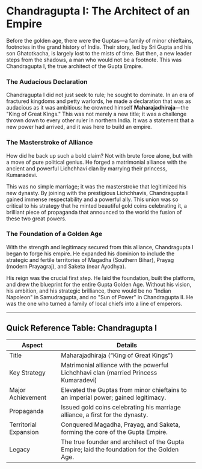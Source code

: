 # Chandragupta I: The Architect of an Empire

Before the golden age, there were the Guptas—a family of minor chieftains, footnotes in the grand history of India. Their story, led by Sri Gupta and his son Ghatotkacha, is largely lost to the mists of time. But then, a new leader steps from the shadows, a man who would not be a footnote. This was Chandragupta I, the true architect of the Gupta Empire.

### The Audacious Declaration

Chandragupta I did not just seek to rule; he sought to dominate. In an era of fractured kingdoms and petty warlords, he made a declaration that was as audacious as it was ambitious: he crowned himself **Maharajadhiraja**—the "King of Great Kings." This was not merely a new title; it was a challenge thrown down to every other ruler in northern India. It was a statement that a new power had arrived, and it was here to build an empire.

### The Masterstroke of Alliance

How did he back up such a bold claim? Not with brute force alone, but with a move of pure political genius. He forged a matrimonial alliance with the ancient and powerful Lichchhavi clan by marrying their princess, Kumaradevi.

This was no simple marriage; it was the masterstroke that legitimized his new dynasty. By joining with the prestigious Lichchhavis, Chandragupta I gained immense respectability and a powerful ally. This union was so critical to his strategy that he minted beautiful gold coins celebrating it, a brilliant piece of propaganda that announced to the world the fusion of these two great powers.

### The Foundation of a Golden Age

With the strength and legitimacy secured from this alliance, Chandragupta I began to forge his empire. He expanded his dominion to include the strategic and fertile territories of Magadha (Southern Bihar), Prayag (modern Prayagraj), and Saketa (near Ayodhya).

His reign was the crucial first step. He laid the foundation, built the platform, and drew the blueprint for the entire Gupta Golden Age. Without his vision, his ambition, and his strategic brilliance, there would be no "Indian Napoleon" in Samudragupta, and no "Sun of Power" in Chandragupta II. He was the one who turned a family of local chiefs into a line of emperors.

---

## Quick Reference Table: Chandragupta I

| Aspect              | Details                                                                                   |
|---------------------|------------------------------------------------------------------------------------------|
| Title               | Maharajadhiraja (“King of Great Kings”)                                                  |
| Key Strategy        | Matrimonial alliance with the powerful Lichchhavi clan (married Princess Kumaradevi)     |
| Major Achievement   | Elevated the Guptas from minor chieftains to an imperial power; gained legitimacy.       |
| Propaganda          | Issued gold coins celebrating his marriage alliance, a first for the dynasty.            |
| Territorial Expansion| Conquered Magadha, Prayag, and Saketa, forming the core of the Gupta Empire.             |
| Legacy              | The true founder and architect of the Gupta Empire; laid the foundation for the Golden Age.|